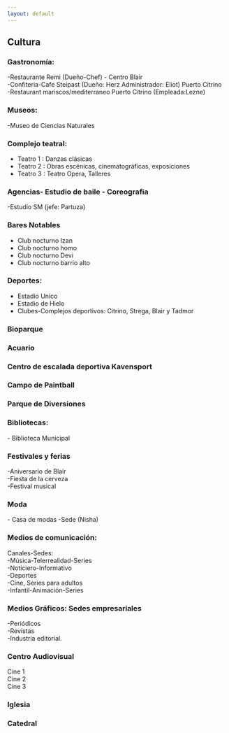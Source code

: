```yaml
---
layout: default
---
```


<h2>Cultura</h2>

<h3>Gastronomía:</h3>
-Restaurante Remi (Dueño-Chef) - Centro Blair
<br>
-Confiteria-Cafe Steipast (Dueño: Herz Administrador: Eliot) Puerto Citrino
<br>
-Restaurant mariscos/mediterraneo Puerto Citrino (Empleada:Lezne)
<h3>Museos:</h3>

-Museo de Ciencias Naturales
<br>
<h3>Complejo teatral:</h3>

* Teatro 1 : Danzas clásicas
* Teatro 2 : Obras escénicas, cinematográficas, exposiciones
* Teatro 3 : Teatro Opera, Talleres 

<h3> Agencias- Estudio de baile - Coreografia</h3>
-Estudio SM (jefe: Partuza)
<br>
<h3>Bares Notables</h3>

* Club nocturno Izan
* Club nocturno homo 
* Club nocturno Devi
* Club nocturno barrio alto

<h3> Deportes: </h3>

* Estadio Unico
* Estadio de Hielo
* Clubes-Complejos deportivos: Citrino, Strega, Blair y Tadmor

<h3>Bioparque</h3>
<h3>Acuario </h3>
<h3>Centro de escalada deportiva Kavensport </h3>
<h3>Campo de Paintball</h3>
<h3>Parque de Diversiones</h3>


<h3> Bibliotecas:</h3>
- Biblioteca Municipal 

<h3> Festivales y ferias</h3>
-Aniversario de Blair
<br>
-Fiesta de la cerveza
<br>
-Festival musical

<h3>Moda</h3>
- Casa de modas -Sede (Nisha)

<h3>Medios de comunicación: </h3>
Canales-Sedes:
<br>
-Música-Telerrealidad-Series
<br>
-Noticiero-Informativo
<br>
-Deportes
<br>
-Cine, Series para adultos
<br>
-Infantil-Animación-Series
<br>

 <h3>Medios Gráficos: Sedes empresariales</h3>

-Periódicos
<br>
-Revistas
<br>
-Industria editorial.
<br>

<h3>Centro Audiovisual</h3>

Cine 1
<br>
Cine 2
<br>
Cine 3 
<br>
<h3>Iglesia</h3>

<h3>Catedral</h3>
